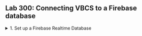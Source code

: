 <h2> Lab 300: Connecting VBCS to a Firebase database </h2>
  
  
<details><summary>1. Set up a Firebase Realtime Database</summary>
  
<h3> Set up a Firebase Database </h3>

Go to the [Firebase Website](https://firebase.google.com/products) and select Realtime Database.<br>
![](/images/3-1.png)<br>
<br>
Click "Visit Console" then "Add Project".
![](/images/3-2.png)<br>
![](/images/3-3.png)<br>
<br>å
Choose a name, leave the default settings for location, make sure all three boxes are checked, then hit Create Project.<br>
![](/images/3-4.png)<br>
<br>
It will take 10 seconds or so to create, then the page should redirect you to your Database home page. Note that currently, there is no data in our database.<br>
![](/images/3-5.png)<br>
<br>
First thing we need to do is edit the security rules to allow read write access. Since this is just a test database, it doesn't need to be secure. Go to the Rules tab and simply change read and write to "true". For a real project, you would want more specific rules. Google has documentation on how to create more complex rules [here](https://firebase.google.com/docs/database/security). <br>
![](/images/3-12.png)<br>
<br>
Now, inside this GitHub repository, navigate to the "resources" directory and download the bookList.json file. Open it inside VCode or your preferred text editor. Note the structure is of several book objects identified by ISBN. <br>
![](/images/3-6.png)<br>
<br>
Go back to the Data tab of your Database. Near the top right, hit the three dots dropdown, then "Import JSON".<br>
![](/images/3-7.png)<br>
<br>
Import the bookList.json file.<br>
![](/images/3-8.png)<br>
<br>
Your database should populate with the information from the file.<br>
![](/images/3-9.png)<br>
<br>
To test that everything is set up correctly, enter the shown url for the Database /books.json into a browser.<br>
![](/images/3-10.png)<br>
```
https://projectname-XXXXX.firebaseio.com/books.json
```
A list of the books and all their info should be shown. <br>
![](/images/3-11.png)<br>
<br>
Sidenote, if you do not already have the extension JSON Viewer or something similar, I recommend adding it to your browser.

</details>


